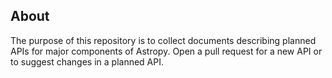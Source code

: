 About
-----

The purpose of this repository is to collect documents describing
planned APIs for major components of Astropy. Open a pull request for a
new API or to suggest changes in a planned API.
